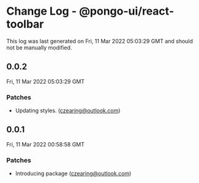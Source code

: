 # Change Log - @pongo-ui/react-toolbar

This log was last generated on Fri, 11 Mar 2022 05:03:29 GMT and should not be manually modified.

<!-- Start content -->

## 0.0.2

Fri, 11 Mar 2022 05:03:29 GMT

### Patches

- Updating styles. (czearing@outlook.com)

## 0.0.1

Fri, 11 Mar 2022 00:58:58 GMT

### Patches

- Introducing package (czearing@outlook.com)
